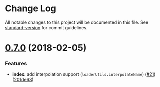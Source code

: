 # Change Log

All notable changes to this project will be documented in this file. See [standard-version](https://github.com/conventional-changelog/standard-version) for commit guidelines.

<a name="0.7.0"></a>
# [0.7.0](https://github.com/webpack-contrib/exports-loader/compare/v0.6.4...v0.7.0) (2018-02-05)


### Features

* **index:** add interpolation support (`loaderUtils.interpolateName`) ([#21](https://github.com/webpack-contrib/exports-loader/issues/21)) ([201de63](https://github.com/webpack-contrib/exports-loader/commit/201de63))
